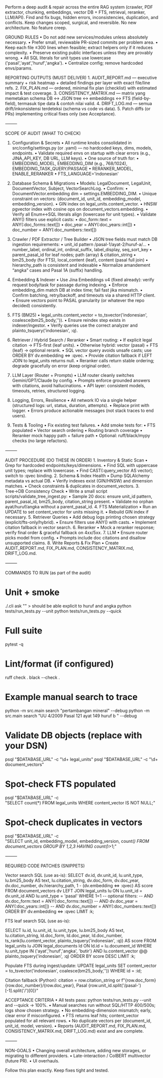 Perform a deep audit & repair across the entire RAG system (crawler, PDF extractor, chunking, embeddings, vector DB + FTS, retrieval, reranker, LLM/API). Find and fix bugs, hidden errors, inconsistencies, duplication, and conflicts. Keep changes scoped, surgical, and reversible. No new architecture. No feature creep.

GROUND RULES
	•	Do not add new services/modules unless absolutely necessary.
	•	Prefer small, reviewable PR-sized commits per problem area.
	•	Keep each file ≤300 lines when feasible; extract helpers only if it reduces complexity.
	•	Preserve existing public interfaces unless they are provably wrong.
	•	All SQL literals for unit types use lowercase ('pasal','ayat','huruf','angka').
	•	Centralize config; remove hardcoded envs/params.

REPORTING OUTPUTS (MUST DELIVER)
	1.	AUDIT_REPORT.md — executive summary + risk heatmap + detailed findings per layer with exact file/line refs.
	2.	FIX_PLAN.md — ordered, minimal fix plan (checklist) with estimated impact & test coverage.
	3.	CONSISTENCY_MATRIX.md — matrix yang memetakan schema DB ↔ JSON tree ↔ embeddings ↔ FTS (field-by-field), termasuk tipe data & contoh nilai valid.
	4.	DRIFT_LOG.md — semua drift/inkonsistensi terdeteksi (schema vs code vs data).
	5.	Patch diffs (or PRs) implementing critical fixes only (see Acceptance).

⸻

SCOPE OF AUDIT (WHAT TO CHECK)

1) Configuration & Secrets
	•	All runtime knobs consolidated in src/config/settings.py (or .yaml) — no hardcoded keys, dims, models, endpoints.
	•	Validate required envs on startup with clear errors (e.g., JINA_API_KEY, DB URL, LLM keys).
	•	One source of truth for:
	•	EMBEDDING_MODEL, EMBEDDING_DIM (e.g., 768/1024), EMBEDDING_TASK_QUERY/PASSAGE
	•	RERANKER_MODEL, ENABLE_RERANKER
	•	FTS_LANGUAGE='indonesian'

2) Database Schema & Migrations
	•	Models: LegalDocument, LegalUnit, DocumentVector, Subject, VectorSearchLog.
	•	Confirm:
	•	DocumentVector.embedding dim = settings.EMBEDDING_DIM.
	•	Unique constraint on vectors: (document_id, unit_id, embedding_model, embedding_version).
	•	GIN index on legal_units.content_vector.
	•	HNSW pgvector index with cosine ops on document_vectors.embedding.
	•	Verify all Enum↔SQL literals align (lowercase for unit types).
	•	Validate ANY() filters use explicit casts:
	•	doc_form::text = ANY(:doc_forms::text[])
	•	doc_year = ANY(:doc_years::int[])
	•	doc_number = ANY(:doc_numbers::text[])

3) Crawler / PDF Extractor / Tree Builder
	•	JSON tree fields must match DB ingestion requirements:
	•	unit_id pattern <DOC-ID>/pasal-1/ayat-2/huruf-a/...
	•	number_label, ordinal_int, ordinal_suffix, label_display, seq_sort_key
	•	parent_pasal_id for leaf nodes; path (array) & citation_string
	•	bm25_body (for FTS), local_content (leaf), content (pasal full join)
	•	hierarchy_path is consistent and indexable
	•	Normalize amandement “angka” cases and Pasal 1A (suffix) handling.

4) Embedding & Indexer
	•	Use Jina Embeddings v4 (fixed already): verify request body/task for passage during indexing.
	•	Enforce embedding_dim match DB at index time; fail fast jika mismatch.
	•	Confirm batching, retry/backoff, and timeouts via a shared HTTP client.
	•	Ensure vectors point to PASAL granularity (or whatever the repo decided) consistently.

5) FTS (BM25)
	•	legal_units.content_vector = to_tsvector('indonesian', coalesce(bm25_body,'')).
	•	Ensure reindex step exists in indexer/ingestor.
	•	Verify queries use the correct analyzer and plainto_tsquery('indonesian', :q).

6) Retriever / Hybrid Search / Reranker
	•	Smart routing:
	•	If explicit legal citation → FTS-first (leaf units).
	•	Otherwise hybrid: vector (pasal) + FTS (leaf) → optional rerank.
	•	SQL vector query avoids unsafe casts; use ORDER BY dv.embedding <=> :qvec.
	•	Provide citation fallback if LEFT JOIN to legal_units returns null.
	•	Reranker calls return stable ordering; degrade gracefully on error (keep original order).

7) LLM Layer (Router + Prompts)
	•	LLM router cleanly switches Gemini/GPT/Claude by config.
	•	Prompts enforce grounded answers with citations, avoid hallucinations.
	•	API layer: consistent models, timeouts, retries, structured logging.

8) Logging, Errors, Resilience
	•	All network IO via a single helper (structured logs: url, status, duration, attempts).
	•	Replace print with logger.
	•	Errors produce actionable messages (not stack traces to end users).

9) Tests & Tooling
	•	Fix existing test failures.
	•	Add smoke tests for:
	•	FTS populated
	•	Vector search ordering
	•	Routing branch coverage
	•	Reranker mock happy path + failure path
	•	Optional: ruff/black/mypy checks (no large refactors).

⸻

AUDIT PROCEDURE (DO THESE IN ORDER)
	1.	Inventory & Static Scan
	•	Grep for hardcoded endpoints/keys/dimensions.
	•	Find SQL with uppercase unit types; replace with lowercase.
	•	Find CAST(:query_vector AS vector); switch to :qvec binding.
	2.	Schema & Index Health
	•	Dump SQLAlchemy metadata vs actual DB.
	•	Verify indexes exist (GIN/HNSW) and dimension matches.
	•	Check constraints & duplicates in document_vectors.
	3.	Tree→DB Consistency Check
	•	Write a small script scripts/validate_tree_ingest.py:
	•	Sample 20 docs: ensure unit_id pattern, parent_pasal_id, bm25_body, citation_string present.
	•	Validate no orphan ayat/huruf/angka without a parent_pasal_id.
	4.	FTS Materialization
	•	Run an UPDATE to set content_vector for units missing it.
	•	Rebuild GIN index if necessary.
	5.	Retriever Queries
	•	Add debug logs printing chosen strategy (explicit/fts-only/hybrid).
	•	Ensure filters use ANY() with casts.
	•	Implement citation fallback in vector search.
	6.	Reranker
	•	Mock a reranker response; verify final order & graceful fallback on 4xx/5xx.
	7.	LLM
	•	Ensure router picks model from config.
	•	Prompts include doc citations and disallow unsupported claims.
	8.	Write Reports & Fix Plan
	•	Create AUDIT_REPORT.md, FIX_PLAN.md, CONSISTENCY_MATRIX.md, DRIFT_LOG.md.

⸻

COMMANDS TO RUN (as part of the audit)

# Unit + smoke
./.cli ask "" > should be able explicit to huruf and angka
python tests/run_tests.py --unit
python tests/run_tests.py --quick

# Full suite
pytest -q

# Lint/format (if configured)
ruff check .
black --check .

# Example manual search to trace
python -m src.main search "pertambangan mineral" --debug
python -m src.main search "UU 4/2009 Pasal 121 ayat 149 huruf b " --debug

# Validate DB objects (replace with your DSN)
psql "$DATABASE_URL" -c "\d+ legal_units"
psql "$DATABASE_URL" -c "\d+ document_vectors"

# Spot-check FTS populated
psql "$DATABASE_URL" -c \
"SELECT count(*) FROM legal_units WHERE content_vector IS NOT NULL;"

# Spot-check duplicates in vectors
psql "$DATABASE_URL" -c \
"SELECT unit_id, embedding_model, embedding_version, count(*) 
 FROM document_vectors GROUP BY 1,2,3 HAVING count(*)>1;"




⸻

REQUIRED CODE PATCHES (SNIPPETS)

Vector search SQL (use as-is):
SELECT
  dv.id,
  dv.unit_id,
  lu.unit_type,
  lu.bm25_body AS text,
  lu.citation_string,
  dv.doc_form,
  dv.doc_year,
  dv.doc_number,
  dv.hierarchy_path,
  1 - (dv.embedding <=> :qvec) AS score
FROM document_vectors dv
LEFT JOIN legal_units lu
  ON lu.unit_id = dv.unit_id AND lu.unit_type = 'pasal'
WHERE 1=1
  -- optional filters:
  -- AND dv.doc_form::text = ANY(:doc_forms::text[])
  -- AND dv.doc_year = ANY(:doc_years::int[])
  -- AND dv.doc_number = ANY(:doc_numbers::text[])
ORDER BY dv.embedding <=> :qvec
LIMIT :k;


FTS leaf search SQL (use as-is):

SELECT
  lu.id,
  lu.unit_id,
  lu.unit_type,
  lu.bm25_body AS text,
  lu.citation_string,
  ld.doc_form,
  ld.doc_year,
  ld.doc_number,
  ts_rank(lu.content_vector, plainto_tsquery('indonesian', :q)) AS score
FROM legal_units lu
JOIN legal_documents ld ON ld.id = lu.document_id
WHERE lu.unit_type IN ('ayat','huruf','angka', 'butir')
  AND lu.content_vector @@ plainto_tsquery('indonesian', :q)
ORDER BY score DESC
LIMIT :k;

Populate FTS during ingest/update:
UPDATE legal_units
SET content_vector = to_tsvector('indonesian', coalesce(bm25_body,''))
WHERE id = :id;


Citation fallback (Python):
citation = row.citation_string or f"{row.doc_form} {row.doc_number}/{row.doc_year}, Pasal {row.unit_id.split('/pasal-')[-1].split('/')[0]}"


ACCEPTANCE CRITERIA
	•	All tests pass: python tests/run_tests.py --unit and --quick → 100%.
	•	Manual searches run without SQL/HTTP 400/500s; logs show chosen strategy.
	•	No embedding-dimension mismatch; early, clear error if misconfigured.
	•	FTS returns leaf hits; content_vector populated for all relevant rows.
	•	No duplicate vectors per (document_id, unit_id, model, version).
	•	Reports (AUDIT_REPORT.md, FIX_PLAN.md, CONSISTENCY_MATRIX.md, DRIFT_LOG.md) exist and are complete.

⸻

NON-GOALS
	•	Changing overall architecture, adding new storages, or migrating to different providers.
	•	Late-interaction / ColBERT multivector (future PR).
	•	UI overhauls.

Follow this plan exactly. Keep fixes tight and tested.